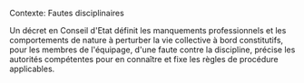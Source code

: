 Contexte: Fautes disciplinaires

Un décret en Conseil d'Etat définit les manquements professionnels et les comportements de nature à perturber la vie collective à bord constitutifs, pour les membres de l'équipage, d'une faute contre la discipline, précise les autorités compétentes pour en connaître et fixe les règles de procédure applicables.
